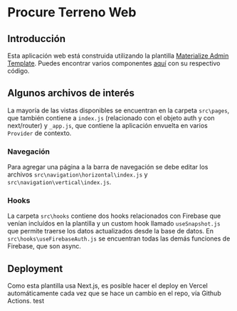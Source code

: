 # Procure Terreno Web

## Introducción

Esta aplicación web está construida utilizando la plantilla [Materialize Admin Template](https://demos.pixinvent.com/materialize-nextjs-admin-template/documentation/guide/). Puedes encontrar varios componentes [aquí](https://demos.pixinvent.com/materialize-nextjs-admin-template/demo-1/dashboards/crm/) con su respectivo código.

## Algunos archivos de interés

La mayoría de las vistas disponibles se encuentran en la carpeta `src\pages`, que también contiene a `index.js` (relacionado con el objeto auth y con next/router) y `_app.js`, que contiene la aplicación envuelta en varios `Provider` de contexto.

### Navegación

Para agregar una página a la barra de navegación se debe editar los archivos `src\navigation\horizontal\index.js` y `src\navigation\vertical\index.js`.

### Hooks

La carpeta `src\hooks` contiene dos hooks relacionados con Firebase que venían incluídos en la plantilla y un custom hook llamado `useSnapshot.js` que permite traerse los datos actualizados desde la base de datos.
En `src\hooks\useFirebaseAuth.js` se encuentran todas las demás funciones de Firebase, que son async.

## Deployment

Como esta plantilla usa Next.js, es posible hacer el deploy en Vercel automáticamente cada vez que se hace un cambio en el repo, vía Github Actions.
test

